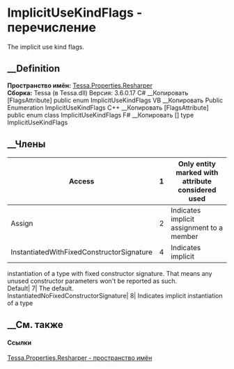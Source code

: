 # ImplicitUseKindFlags - перечисление
The implicit use kind flags.
## __Definition
 **Пространство имён:**
[Tessa.Properties.Resharper](N_Tessa_Properties_Resharper.htm)  
 **Сборка:** Tessa (в Tessa.dll) Версия: 3.6.0.17
C# __Копировать
    [FlagsAttribute]
    public enum ImplicitUseKindFlags
VB __Копировать
    <FlagsAttribute>
    Public Enumeration ImplicitUseKindFlags
C++ __Копировать
    [FlagsAttribute]
    public enum class ImplicitUseKindFlags
F# __Копировать
     [<FlagsAttribute>]
    type ImplicitUseKindFlags
##  __Члены
Access| 1|  Only entity marked with attribute considered used  
---|---|---  
Assign| 2|  Indicates implicit assignment to a member  
InstantiatedWithFixedConstructorSignature| 4|  Indicates implicit
instantiation of a type with fixed constructor signature. That means any
unused constructor parameters won't be reported as such.  
Default| 7|  The default.  
InstantiatedNoFixedConstructorSignature| 8|  Indicates implicit instantiation
of a type  
## __См. также
#### Ссылки
[Tessa.Properties.Resharper - пространство
имён](N_Tessa_Properties_Resharper.htm)
